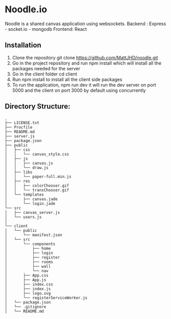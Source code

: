 Noodle.io
=========

Noodle is a shared canvas application using websockets. 
Backend : Express - socket.io - mongodb
Frontend: React

Installation
--------------------
1. Clone the repository git clone https://github.com/MattJHD/noodle.git
2. Go in the project repository and run npm install which will install all the packages needed for the server
3. Go in the client folder cd client
4. Run npm install to install all the client side packages
5. To run the application, npm run dev it will run the dev server on port 5000 and the client on port 3000 by default using concurrently


Directory Structure:
--------------------
```
.
├── LICENSE.txt
├── Procfile
├── README.md
├── server.js
├── package.json
├── public
│   ├── css
│   │   └── canvas_style.css
│   ├── js
│   │   ├── canvas.js
│   │   └── draw.js
│   ├── libs
│   │   └── paper-full.min.js
│   ├── res
│   │   ├── colorChooser.gif
│   │   └── transChooser.gif
│   └── templates
│       ├── canvas.jade
│       └── login.jade
└── src
│   ├── canvas_server.js
│   └── users.js
│ 
└── client
│   └── public
│       └── manifest.json
│   └── src
│       └── components
│           ├── home
│           ├── login
│           ├── register
│           ├── rooms
│           ├── wall
│           └── nav
│       ├── App.css
│       ├── App.js
│       ├── index.css
│       ├── index.js
│       ├── logo.svg
│       └── registerServiceWorker.js
│   └── package.json
│   └── .gitignore
│   └── README.md
```

